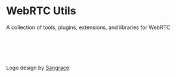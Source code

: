 WebRTC Utils
=======

A collection of tools, plugins, extensions, and libraries for WebRTC

&nbsp;
=======

Logo design by [Sangrace](http://github.com/shinshan)

